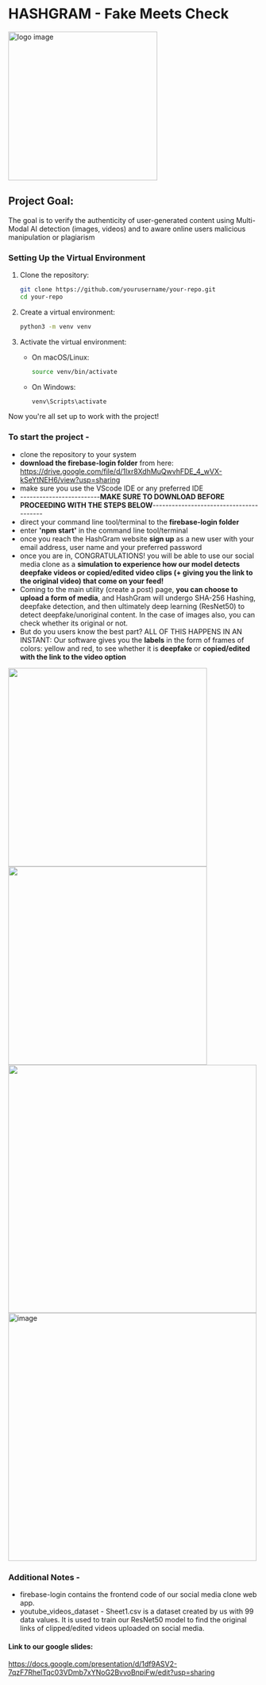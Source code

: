 # HASHGRAM - Fake Meets Check
<img src="https://github.com/user-attachments/assets/dae92b6f-e3a6-456b-a594-5f4ebabcc060" width="300" alt="logo image">

## Project Goal:
The goal is to verify the authenticity of user-generated content using Multi-Modal AI detection (images, videos) and to aware online users malicious manipulation or plagiarism

### Setting Up the Virtual Environment

1. Clone the repository:
    ```bash
    git clone https://github.com/yourusername/your-repo.git
    cd your-repo
    ```

2. Create a virtual environment:
    ```bash
    python3 -m venv venv
    ```

3. Activate the virtual environment:
    - On macOS/Linux:
        ```bash
        source venv/bin/activate
        ```
    - On Windows:
        ```bash
        venv\Scripts\activate
        ```
Now you're all set up to work with the project!


### To start the project - 
- clone the repository to your system
- __download the firebase-login folder__ from here: https://drive.google.com/file/d/1lxr8XdhMuQwvhFDE_4_wVX-kSeYtNEH6/view?usp=sharing
- make sure you use the VScode IDE or any preferred IDE
-  -------------------------**MAKE SURE TO DOWNLOAD BEFORE PROCEEDING WITH THE STEPS BELOW**----------------------------------------
- direct your command line tool/terminal to the __firebase-login folder__
- enter __'npm start'__ in the command line tool/terminal
- once you reach the HashGram website __sign up__ as a new user with your email address, user name and your preferred password
- once you are in, CONGRATULATIONS! you will be able to use our social media clone as a __simulation to experience how our model detects deepfake videos or copied/edited video clips (+ giving you the link to the original video) that come on your feed!__
- Coming to the main utility (create a post) page, __you can choose to upload a form of media__, and HashGram will undergo SHA-256 Hashing, deepfake detection, and then ultimately deep learning (ResNet50) to detect deepfake/unoriginal content. In the case of images also, you can check whether its original or not.
- But do you users know the best part? ALL OF THIS HAPPENS IN AN INSTANT: Our software gives you the __labels__ in the form of frames of colors: yellow and red, to see whether it is __deepfake__ or __copied/edited with the link to the video option__



<img src="https://github.com/user-attachments/assets/e070ac28-3853-4861-a88e-b3ba3e49d647" width="400">
<img src='https://github.com/user-attachments/assets/0b91205a-fa94-4979-8483-b760e6c00c18' width='400'>


<img src='https://github.com/user-attachments/assets/3164354b-0b7d-422a-bc4a-fe153c315a58' width='500'>
<img width="500" alt="image" src="https://github.com/user-attachments/assets/688d0002-d480-4faa-91e4-1072b8abbeb3" />

### Additional Notes -
- firebase-login contains the frontend code of our social media clone web app.
- youtube_videos_dataset - Sheet1.csv is a dataset created by us with 99 data values. It is used to train our ResNet50 model to find the original links of clipped/edited videos uploaded on social media.

#### Link to our google slides:
https://docs.google.com/presentation/d/1df9ASV2-7qzF7RhelTqc03VDmb7xYNoG2BvvoBnpiFw/edit?usp=sharing


